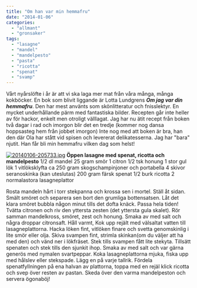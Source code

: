 ```yaml
---
title: "Om han var min hemmafru"
date: "2014-01-06"
categories: 
  - "allmant"
  - "gronsaker"
tags: 
  - "lasagne"
  - "mandel"
  - "mandelpesto"
  - "pasta"
  - "ricotta"
  - "spenat"
  - "svamp"
---
```


Vårt nyårslöfte i år är att vi ska laga mer mat från våra många, många kokböcker. En bok som blivit liggande är Lotta Lundgrens **_Om jag var din hemmafru_**. Den har mest använts som skönlitteratur och fnisslektyr. En mycket underhållande pärm med fantastiska bilder. Recepten går inte heller av för hackor, enkelt men otroligt välllagat. Jag har nu ätit recept från boken två dagar i rad och imorgon blir det en tredje (kommer nog dansa hoppsasteg hem från jobbet imorgon) Inte nog med att boken är bra, han den där Ola har stått vid spisen och levererat delikatesserna. Jag har "bara" njutit. Han får bli min hemmafru vilken dag som helst!  
  
[![20140106-205733.jpg](images/20140106-205733.jpg)](http://import.local/wp-content/uploads/2014/01/20140106-205733.jpg) **Öppen lasagne med spenat, ricotta och mandelpesto** 1/2 dl mandel 25 gram smör 1 citron 1/2 tsk honung 1 stor gul lök 1 vitlöksklyfta ca 250 gram skogschampinjoner och portabella 4 skivor seranoskinka (kan uteslutas) 200 gram färsk spenat 1/2 burk ricotta 2 normalastora lasagneplattor

Rosta mandeln hårt i torr stekpanna och krossa sen i mortel. Ställ åt sidan. Smält smöret och separera sen bort den grumliga bottensatsen. Låt det klara smöret bubbla någon minut tills det dofta knäck. Passa hela tiden! Tvätta citronen och riv den yttersta zesten (det yttersta gula skalet). Rör samman mandelkross, smöret, zest och honung. Smaka av med salt och några droppar citronsaft. Håll varmt, Kok upp rejält med välsaltat vatten till lasagneplattorna. Hacka löken fint, vitlöken finare och svetta genomskinlig i lite smör eller olja. Skiva svampen fint, strimla skinkan(om du väljer att ha med den) och vänd ner i lökfräset. Stek tills svampen fått lite stekyta. Tillsätt spenaten och stek tills den sjunkit ihop. Smaka av med salt och var gärna generös med nymalen svartpeppar. Koka lasagneplattorna mjuka, fiska upp med hålslev eller stekspade. Lägg en på varje tallrik. Fördela spenatfyllningen på ena halvan av plattorna, toppa med en rejäl klick ricotta och svep över resten av pastan. Skeda över den varma mandelpeston och servera ögonaböj!
